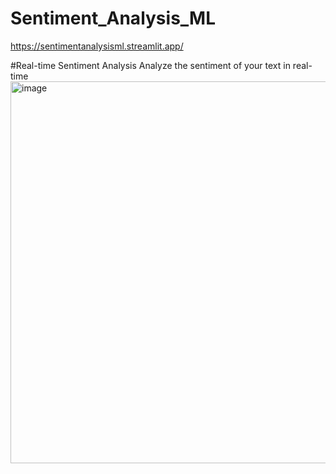 # Sentiment_Analysis_ML

https://sentimentanalysisml.streamlit.app/

#Real-time Sentiment Analysis
Analyze the sentiment of your text in real-time
<img width="611" alt="image" src="https://github.com/user-attachments/assets/82c7d4b8-7949-4f20-8450-30619fa5e9ad">
